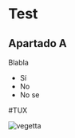# Test

## Apartado A

Blabla

- Sí
- No
- No se

#TUX

![vegetta]("C:\Users\alexj\OneDrive\Imatges\C6lORmoWkAAeRzr.jpg")
